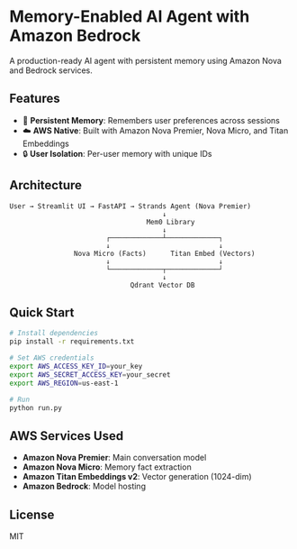 # Memory-Enabled AI Agent with Amazon Bedrock

A production-ready AI agent with persistent memory using Amazon Nova and Bedrock services.

## Features

- 🧠 **Persistent Memory**: Remembers user preferences across sessions
- ☁️ **AWS Native**: Built with Amazon Nova Premier, Nova Micro, and Titan Embeddings
- 🔒 **User Isolation**: Per-user memory with unique IDs

## Architecture

```
User → Streamlit UI → FastAPI → Strands Agent (Nova Premier)
                                      ↓
                                  Mem0 Library
                                      ↓
                        ┌─────────────┴─────────────┐
                        ↓                           ↓
                Nova Micro (Facts)      Titan Embed (Vectors)
                        ↓                           ↓
                        └─────────────┬─────────────┘
                                      ↓
                              Qdrant Vector DB
```

## Quick Start

```bash
# Install dependencies
pip install -r requirements.txt

# Set AWS credentials
export AWS_ACCESS_KEY_ID=your_key
export AWS_SECRET_ACCESS_KEY=your_secret
export AWS_REGION=us-east-1

# Run
python run.py
```

## AWS Services Used

- **Amazon Nova Premier**: Main conversation model
- **Amazon Nova Micro**: Memory fact extraction
- **Amazon Titan Embeddings v2**: Vector generation (1024-dim)
- **Amazon Bedrock**: Model hosting


## License

MIT
